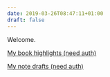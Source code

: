 ```yaml
---
date: 2019-03-26T08:47:11+01:00
draft: false
---
```


Welcome.

[My book highlights (need auth)](/secret/libros)

[My note drafts (need auth)](/secret/draft)